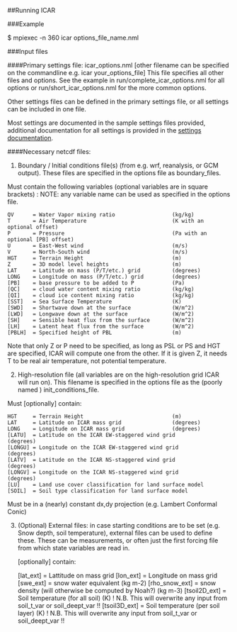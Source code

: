 ##Running ICAR

###Example

$ mpiexec -n 360 icar options_file_name.nml

###Input files

####Primary settings file:
icar\_options.nml [other filename can be specified on the commandline e.g. icar your\_options\_file]
        This file specifies all other files and options.  See the example in run/complete\_icar\_options.nml for all options or run/short\_icar\_options.nml for the more common options.

Other settings files can be defined in the primary settings file, or all settings can be included in one file.  

Most settings are documented in the sample settings files provided, additional documentation for all settings is provided in the [settings documentation](settings_documentation.md).

####Necessary netcdf files:

1) Boundary / Initial conditions file(s) (from e.g. wrf, reanalysis, or GCM output).  These files are specified in the options file as boundary\_files.

Must contain the following variables (optional variables are in square brackets) :
NOTE: any variable name can be used as specified in the options file.

    QV      = Water Vapor mixing ratio                  (kg/kg)
    T       = Air Temperature                           (K with an optional offset)
    P       = Pressure                                  (Pa with an optional [PB] offset)
    U       = East-West wind                            (m/s)
    V       = North-South wind                          (m/s)
    HGT     = Terrain Height                            (m)
    Z       = 3D model level heights                    (m)
    LAT     = Latitude on mass (P/T/etc.) grid          (degrees)
    LONG    = Longitude on mass (P/T/etc.) grid         (degrees)
    [PB]    = base pressure to be added to P            (Pa)
    [QC]    = cloud water content mixing ratio          (kg/kg)
    [QI]    = cloud ice content mixing ratio            (kg/kg)
    [SST]   = Sea Surface Temperature                   (K)
    [SWD]   = Shortwave down at the surface             (W/m^2)
    [LWD]   = Longwave down at the surface              (W/m^2)
    [SH]    = Sensible heat flux from the surface       (W/m^2)
    [LH]    = Latent heat flux from the surface         (W/m^2)
    [PBLH]  = Specified height of PBL                   (m)

Note that only Z or P need to be specified, as long as PSL or PS and HGT are specified, ICAR will compute one from the other. If it is given Z, it needs T to be real air temperature, not potential temperature.

2) High-resolution file (all variables are on the high-resolution grid ICAR will run on).  This filename is specified in the options file as the (poorly named ) init\_conditions\_file.

Must [optionally] contain:

    HGT     = Terrain Height                            (m)
    LAT     = Latitude on ICAR mass grid                (degrees)
    LONG    = Longitude on ICAR mass grid               (degrees)
    [LATU]  = Latitude on the ICAR EW-staggered wind grid         (degrees)
    [LONGU] = Longitude on the ICAR EW-staggered wind grid        (degrees)
    [LATV]  = Latitude on the ICAR NS-staggered wind grid         (degrees)
    [LONGV] = Longitude on the ICAR NS-staggered wind grid        (degrees)
    [LU]    = Land use cover classification for land surface model
    [SOIL]  = Soil type classification for land surface model

Must be in a (nearly) constant dx,dy projection (e.g. Lambert Conformal Conic)

3) (Optional) External files: in case starting conditions are to be set (e.g. Snow depth, soil temperature), external files can be used to define these. These can be measurements, or often just the first forcing file from which state variables are read in. 
    
    [optionally] contain:

    [lat_ext]      =  Lattitude on mass grid
    [lon_ext]      =  Longitude on mass grid
    [swe_ext]      =  snow water equivalent  (kg m-2)
    [rho_snow_ext] =  snow density (will otherwise be computed by Noah?) (kg m-3)
    [tsoil2D_ext]  =  Soil temperature (for all soil)     (K)     ! N.B. This will overwrite any input from soil_t_var or soil_deept_var  !!
    [tsoil3D_ext]  =  Soil temperature (per soil layer)   (K)          ! N.B. This will overwrite any input from soil_t_var or soil_deept_var  !!

